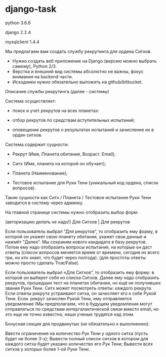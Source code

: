 # django-task

python 3.6.6

django 2.2.4

mysqlclient 1.4.4


Мы предлагаем вам создать службу рекрутинга для ордена Ситхов.

* Нужно создать веб приложение на Django (версию можно выбрать самому), Python 2/3.
* Верстка и внешний вид системы абсолютно не важны, фокус внимания на backend части.
* Исходники нужно обязательно выложить на github/bitbucket.

Описание службы рекрутинга (далее - системы)

Система осуществляет:
*  поиск и учет рекрутов на всех планетах:

* отбор рекрутов по средствам вступительных испытаний;

* оповещение рекрутов о результатах испытаний и зачисление их в орден ситхов.

Система содержит сущности:

* Рекрут (Имя, Планета обитания, Возраст. Email);

* Ситх (Имя, планета на которой он обучает);
* Планета (Наименование);
* Тестовое испытание для Руки Тени (уникальный код ордена, список вопросов).

Такие сущности как Ситх / Планета / Тестовое испытание Руки Тени заводится в систему через
админку.


На главной странице системы нужно отобразить выбор форм:

 

(авторизацию делать не надо!)
Для Ситхов | Для рекрутов

 

Если пользователь выбрал “Для рекрутов”, то отобразить ему форму, в которой он укажет свою 
планету обитания, укажет свои данные и нажмёт "Далее". Мы сохраним нового кандидата в базу
рекрутов. Потом ему надо отобразить вопросы испытания, на которые он даст ответы (список 
вопросов меняется время от времени, сегодня их всего три, но кто знает, что будет через полгода).
(для простоты ответы можно просто сделать True/False).

 

Если пользователь выбрал «Для Ситхов”, то отобразить ему форму:
в которой он выберет себя из списка Ситхов. Далее ему надо отобразить рекрутов, прошедших тест
на планетах обитания, но ещё не получивших звания Руки Тени. Ситх может посмотреть ответы:
каждого рекрута. Если ответы рекрута устраивают ситха, он зачисляет его к себе Рукой Тени. Если.
рекрут зачислен Рукой Тени, ему отправляется уведомление (Мы предполагаем, что в будущем
уведомления могут отправляться по средствам интергалактической связи вместо email, но это еще не
точно известно, наши ученые трудятся над этим.


Бонусная секция для продвинутых (не обязательно к вылолнению):

Ввести ограничения на количество Рук Тени у одного ситха (пусть будет не более 3-х);
Вывести полный список ситхов в котором для каждого ситха будет указано количество его Рук Тени;
Вывести всех ситхов у которых более 1-ой Руки Тени.
